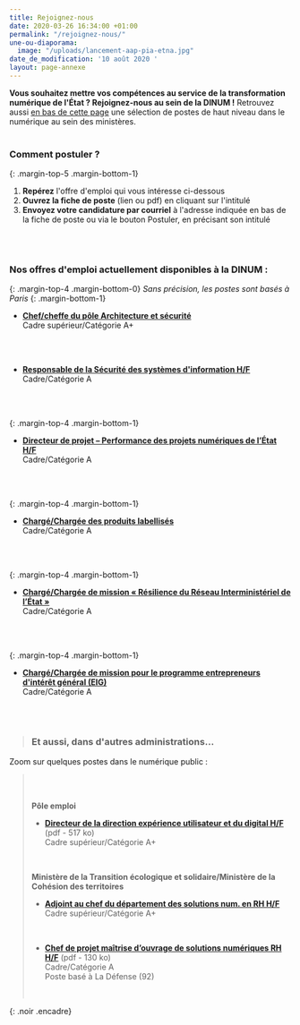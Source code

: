 ```yaml
---
title: Rejoignez-nous
date: 2020-03-26 16:34:00 +01:00
permalink: "/rejoignez-nous/"
une-ou-diaporama:
  image: "/uploads/lancement-aap-pia-etna.jpg"
date_de_modification: '10 août 2020 '
layout: page-annexe
---
```


**Vous souhaitez mettre vos compétences au service de la transformation numérique de l'État ? Rejoignez-nous au sein de la DINUM !** 
Retrouvez aussi [en bas de cette page](#offresministères) une sélection de postes de haut niveau dans le numérique au sein des ministères.
<br>
<br>

### Comment postuler ?
{: .margin-top-5 .margin-bottom-1} 
1. **Repérez** l'offre d'emploi qui vous intéresse ci-dessous
2. **Ouvrez la fiche de poste** (lien ou pdf) en cliquant sur l'intitulé
3. **Envoyez votre candidature par courriel** à l'adresse indiquée en bas de la fiche de poste ou via le bouton Postuler, en précisant son intitulé
<br>
<br>


### Nos offres d'emploi actuellement disponibles à la DINUM :
{: .margin-top-4 .margin-bottom-0} 
*Sans précision, les postes sont basés à Paris*
{: .margin-bottom-1} 

* [**Chef/cheffe du pôle Architecture et sécurité**](https://www.place-emploi-public.gouv.fr/offre-emploi/cheffe-du-pole-architecture-et-securite-hf-reference-2020-444590) 
<br>Cadre supérieur/Catégorie A+
<br>
<br>

* [**Responsable de la Sécurité des systèmes d'information H/F**](https://www.place-emploi-public.gouv.fr/offre-emploi/responsable-de-la-securite-des-systemes-d-informations-fh-reference-2020-430437)
<br>Cadre/Catégorie A
<br>
<br>

{: .margin-top-4 .margin-bottom-1}
* [**Directeur de projet – Performance des projets numériques de l’État H/F**](https://www.place-emploi-public.gouv.fr/offre-emploi/directeur-de-projet--performance-des-projets-numeriques-de-l-etat-hf-reference-2020-425150)
<br>Cadre/Catégorie A
<br>
<br>

{: .margin-top-4 .margin-bottom-1}
* [**Chargé/Chargée des produits labellisés**](/uploads/120-04-DINUM_charge-e-produits-labellises.pdf "Chargé/Chargée des produits labellisés - Télécharger le pdf")
<br>Cadre/Catégorie A
<br>
<br>

{: .margin-top-4 .margin-bottom-1}
* [**Chargé/Chargée de mission « Résilience du Réseau Interministériel de l’État »**](https://www.place-emploi-public.gouv.fr/offre-emploi/charge-de-mission--resilience-du-reseau-interministeriel-de-l-etat--hf-reference-2020-374091)
<br>Cadre/Catégorie A
<br>
<br>

{: .margin-top-4 .margin-bottom-1}
* [**Chargé/Chargée de mission pour le programme entrepreneurs d'intérêt général (EIG)**](https://www.place-emploi-public.gouv.fr/offre-emploi/charge-de-mission-pour-le-programme-entrepreneurs-d-interet-general-eig-fh-reference-2020-429494)
<br>Cadre/Catégorie A
<br>
<br>


> ### Et aussi, dans d'autres administrations…<a id="offresministères"></a> 
Zoom sur quelques postes dans le numérique public :
> <br>
> <br>
>
> **Pôle emploi**
> * [**Directeur de la direction expérience utilisateur et du digital H/F**](/uploads/Fiche-post-Pole-emploi-direct.-exp.-utilisateur-et-digital.pdf "Directeur de la direction expérience utilisateur et du digital H/F - Télécharger le pdf") (pdf - 517&nbsp;ko)<br>
> Cadre supérieur/Catégorie A+<br>
> <br>
>
>
> **Ministère de la Transition écologique et solidaire/Ministère de la Cohésion des territoires**
> * [**Adjoint au chef du département des solutions num. en RH H/F**](/uploads/DSNUMRH0_Adjoint-au-chef-du-d%C3%A9partement-DSNUM-en-RH.pdf "Adjoint au chef du département des solutions num. en RH H/F")<br> 
> Cadre supérieur/Catégorie A+<br>
> <br>
>
> 
> * [**Chef de projet maîtrise d’ouvrage de solutions numériques RH H/F**](/uploads/DSNUMRH2-12VA090008-SRI201-22-Chef-de-projet-solutions-numeriques-RH.pdf "Chef de projet maîtrise d’ouvrage de solutions numériques RH H/F - Télécharger le pdf") (pdf - 130&nbsp;ko)<br>
> Cadre/Catégorie A<br>
> Poste basé à La Défense (92)
> <br>
> 
>
{: .noir .encadre}